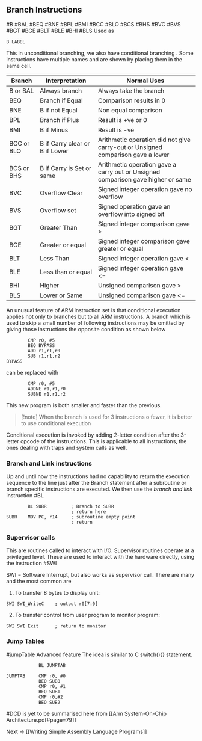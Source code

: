 
## Branch Instructions
#B #BAL #BEQ #BNE #BPL #BMI #BCC #BLO #BCS #BHS #BVC #BVS #BGT #BGE #BLT #BLE #BHI #BLS
Used as 
```
B LABEL
```
This in unconditional branching, we also have conditional branching .
Some instructions have multiple names and are shown by placing them in the same cell.

| Branch      | Interpretation                 | Normal Uses                                                                      |
| ----------- | ------------------------------ | -------------------------------------------------------------------------------- |
| B or BAL    | Always branch                  | Always take the branch                                                           |
| BEQ         | Branch if Equal                | Comparison results in 0                                                          |
| BNE         | B if not Equal                 | Non equal comparison                                                             |
| BPL         | Branch if Plus                 | Result is +ve or 0                                                               |
| BMI         | B if Minus                     | Result is -ve                                                                    |
| BCC or BLO  | B if Carry clear or B if Lower | Arithmetic operation did not give carry-out or Unsigned comparison gave a lower  |
| BCS  or BHS | B if Carry is Set or same      | Arithmetic operation gave a carry out or Unsigned comparison gave higher or same |
| BVC         | Overflow Clear                 | Signed integer operation gave no overflow                                        |
| BVS         | Overflow set                   | Signed operation gave an overflow into signed bit                                |
| BGT         | Greater Than                   | Signed integer comparison gave >                                                 |
| BGE         | Greater or equal               | Signed integer comparison gave greater or equal                                  |
| BLT         | Less Than                      | Signed integer operation gave <                                                  |
| BLE         | Less than or equal             | Signed integer operation gave <=                                                 |
| BHI         | Higher                         | Unsigned comparison gave >                                                       |
| BLS         | Lower or Same                  | Unsigned comparison gave <=


An unusual feature of ARM instruction set is that conditional execution applies not only to branches but to all ARM instructions. A branch which is used to skip a small number of following instructions may be omitted by giving those instructions the opposite condition as shown below

```
		CMP r0, #5
		BEQ BYPASS
		ADD r1,r1,r0
		SUB r1,r1,r2
BYPASS  
```
can be replaced with
```
		CMP r0, #5
		ADDNE r1,r1,r0
		SUBNE r1,r1,r2
```
This new program is both smaller and faster than the previous. 
>[!note] When the branch is used for 3 instructions o fewer, it is better to use conditional execution

Conditional execution is invoked by adding 2-letter condition after the 3-letter opcode of the instructions. This is applicable to all instructions, the ones dealing with traps and system calls as well.

### Branch and Link instructions
Up and until now the instructions had no capability to return the execution sequence to the line just after the Branch statement after a subroutine or branch specific instructions are executed.
We then use the *branch and link* instruction
#BL 

```
		BL SUBR         ; Branch to SUBR
						; return here
SUBR    MOV PC, r14     ; subroutine empty point
						; return
```

### Supervisor calls
This are routines called to interact with I/O. Supervisor routines operate at a privileged level.  These are used to interact with the hardware directly, using the instruction #SWI

SWI = Software Interrupt, but also works as supervisor call.
There are many and the most common are

1. To transfer 8 bytes to display unit: 
```
SWI SWI_WriteC    ; output r0[7:0]
```
2. To transfer control from user program to monitor program:
```
SWI SWI Exit      ; return to monitor
```

### Jump Tables
#jumpTable 
Advanced feature
The idea is similar to C switch(){} statement.
```
			BL JUMPTAB

JUMPTAB     CMP r0, #0
			BEQ SUB0 
			CMP r0, #1 
			BEQ SUB1
			CMP r0,#2
			BEQ SUB2
```
#DCD is yet to be summarised here from [[Arm System-On-Chip Architecture.pdf#page=79]]


Next → [[Writing Simple Assembly Language Programs]]
